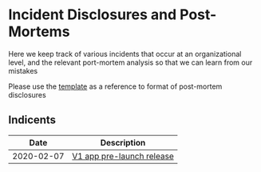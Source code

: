 # Incident Disclosures and Post-Mortems
Here we keep track of various incidents that occur at an organizational level, and the relevant port-mortem analysis so that we can learn from our mistakes

Please use the [template](./template.md) as a reference to format of post-mortem disclosures

## Indicents
| Date | Description | 
| ---- | ----------- | 
| 2020-02-07 | [V1 app pre-launch release](./2020/2020-02-07_v1-app-prelaunch-release.md) | 